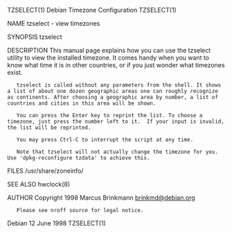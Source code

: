 TZSELECT(1)                                                                                                                                  Debian Timezone Configuration                                                                                                                                  TZSELECT(1)

NAME
       tzselect - view timezones

SYNOPSIS
       tzselect

DESCRIPTION
       This manual page explains how you can use the tzselect utility to view the installed timezone. It comes handy when you want to know what time it is in other countries, or if you just wonder what timezones exist.

       tzselect is called without any parameters from the shell. It shows a list of about one dozen geographic areas one can roughly recognize as continents. After choosing a geographic area by number, a list of countries and cities in this area will be shown.

       You can press the Enter key to reprint the list. To choose a timezone, just press the number left to it.  If your input is invalid, the list will be reprinted.

       You may press Ctrl-C to interrupt the script at any time.

       Note that tzselect will not actually change the timezone for you. Use 'dpkg-reconfigure tzdata' to achieve this.

FILES
       /usr/share/zoneinfo/

SEE ALSO
       hwclock(8)

AUTHOR
       Copyright 1998 Marcus Brinkmann <brinkmd@debian.org>

       Please see nroff source for legal notice.

Debian                                                                                                                                                12 June 1998                                                                                                                                          TZSELECT(1)
